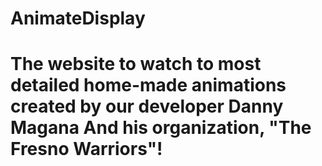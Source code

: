 # AnimateDisplay
# The website to watch to most detailed home-made animations created by our developer Danny Magana And his organization, "The Fresno Warriors"!
